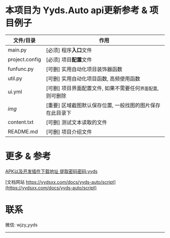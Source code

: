 # 本项目为 Yyds.Auto api更新参考 & 项目例子

| 文件/目录      | 作用                                 |
|------------|------------------------------------|
| main.py    | [必须] 程序**入口**文件                    |  
| project.config | [必须] 项目**配置**文件                    |
| funfunc.py | [可删] 实用自动化项目装饰器函数                  |
| util.py    | [可删] 实用自动化项目函数, 高频使用函数             |
| ui.yml     | [可删] 项目界面配置文件, 如果不需要任何`界面配置`, 则可删除 |  
| _img_      | [重要] 区域截图默认保存位置, 一般找图的图片保存在此目录下    |  
| content.txt | [可删] 测试文本读取的文件                     |
| README.md  | [可删] 项目介绍文件                        |  




# 更多 & 参考
[APK以及开发插件下载地址 提取密码密码:yyds](https://chensiji.lanzoum.com/b00qihxte)

[文档网站 https://yydsxx.com/docs/yyds-auto/script](https://yydsxx.com/docs/yyds-auto/script)

# 联系
微信: wjzy_yyds


-----
